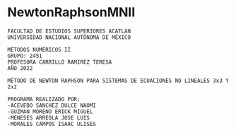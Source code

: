 # NewtonRaphsonMNII
	FACULTAD DE ESTUDIOS SUPERIORES ACATLÁN
	UNIVERSIDAD NACIONAL AUTÓNOMA DE MÉXICO
	
	MÉTODOS NUMÉRICOS II
	GRUPO: 2451
	PROFESORA CARRILLO RAMIREZ TERESA
	AÑO 2022
	
	MÉTODO DE NEWTON RAPHSON PARA SISTEMAS DE ECUACIONES NO LINEALES 3x3 Y 2x2
	
	PROGRAMA REALIZADO POR:
	-ACEVEDO SANCHEZ DULCE NAOMI
	-GUZMAN MORENO ERICK MIGUEL
	-MENESES ARREOLA JOSE LUIS
	-MORALES CAMPOS ISAAC ULISES

